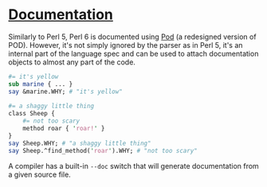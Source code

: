 [1]: http://rosettacode.org/wiki/Documentation

# [Documentation][1]

Similarly to Perl 5, Perl 6 is documented using [Pod](http://perlcabal.org/syn/S26.html) (a redesigned version of POD). However, it's not simply ignored by the parser as in Perl 5, it's an internal part of the language spec and can be used to attach documentation objects to almost any part of the code.

```perl
#= it's yellow
sub marine { ... }
say &marine.WHY; # "it's yellow"
 
#= a shaggy little thing
class Sheep {
    #= not too scary
    method roar { 'roar!' }
}
say Sheep.WHY; # "a shaggy little thing"
say Sheep.^find_method('roar').WHY; # "not too scary"
```


A compiler has a built-in `--doc` switch that will generate documentation from a given source file.
